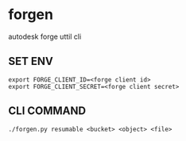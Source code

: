# forgen
autodesk forge uttil cli

## SET ENV

```
export FORGE_CLIENT_ID=<forge client id>
export FORGE_CLIENT_SECRET=<forge client secret>
```

## CLI COMMAND

```
./forgen.py resumable <bucket> <object> <file>
```
